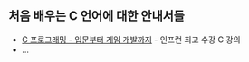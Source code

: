 ## 처음 배우는 C 언어에 대한 안내서들

* [C 프로그래밍 - 입문부터 게임 개발까지](https://www.inflearn.com/course/c-프로그래밍-게임#) - 인프런 최고 수강 C 강의
* ...
